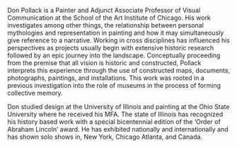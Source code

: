 Don Pollack is a Painter and Adjunct Associate Professor of Visual Communication at the School of the Art Institute of Chicago. His work investigates among other things, the relationship between personal mythologies and representation in painting and how it may simultaneously give reference to a narrative. Working in cross disciplines has influenced his perspectives as projects usually begin with extensive historic research followed by an epic journey into the landscape. Conceptually proceeding from the premise that all vision is historic and constructed, Pollack interprets this experience through the use of constructed maps, documents, photographs, paintings, and installations. This work was rooted in a previous investigation into the role of museums in the process of forming collective memory.

Don studied design at the University of Illinois and painting at the Ohio State University where he received his MFA. The state of Illinois has recognized his history based work with a special bicentennial edition of the ‘Order of Abraham Lincoln’ award. He has exhibited nationally and internationally and has shown solo shows in, New York, Chicago Atlanta, and Canada.